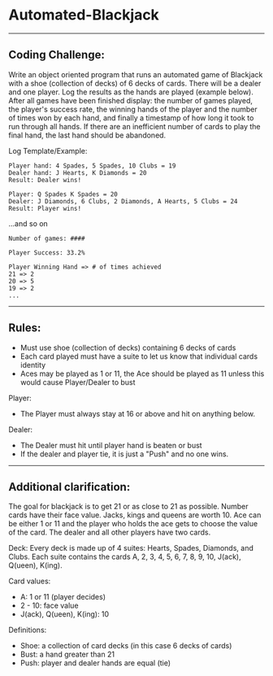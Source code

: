 # Automated-Blackjack

**************************************************

## Coding Challenge:

Write an object oriented program that runs an automated game of Blackjack with a shoe (collection of decks) of 6 decks of cards.  There will be a dealer and one player.  Log the results as the hands are played (example below).  After all games have been finished display: the number of games played, the player's success rate, the winning hands of the player and the number of times won by each hand, and finally a timestamp of how long it took to run through all hands.  If there are an inefficient number of cards to play the final hand, the last hand should be abandoned.  

Log Template/Example:

    Player hand: 4 Spades, 5 Spades, 10 Clubs = 19
    Dealer hand: J Hearts, K Diamonds = 20
    Result: Dealer wins!

    Player: Q Spades K Spades = 20
    Dealer: J Diamonds, 6 Clubs, 2 Diamonds, A Hearts, 5 Clubs = 24
    Result: Player wins!

  ...and so on

    Number of games: ####

    Player Success: 33.2%

    Player Winning Hand => # of times achieved
    21 => 2
    20 => 5
    19 => 2
    ...

**************************************************

## Rules:
 - Must use shoe (collection of decks) containing 6 decks of cards
 - Each card played must have a suite to let us know that individual cards identity
 - Aces may be played as 1 or 11, the Ace should be played as 11 unless this would cause Player/Dealer to bust

 Player:
 - The Player must always stay at 16 or above and hit on anything below.  

 Dealer:
 - The Dealer must hit until player hand is beaten or bust
 - If the dealer and player tie, it is just a "Push" and no one wins.

**************************************************

## Additional clarification:

The goal for blackjack is to get 21 or as close to 21 as possible.  Number cards have their face value.  Jacks, kings and queens are worth 10. Ace can be either 1 or 11 and the player who holds the ace gets to choose the value of the card. The dealer and all other players have two cards.

Deck: Every deck is made up of 4 suites: Hearts, Spades, Diamonds, and Clubs.  Each suite contains the cards A, 2, 3, 4, 5, 6, 7, 8, 9, 10, J(ack), Q(ueen), K(ing).

Card values:
 - A: 1 or 11 (player decides)
 - 2 - 10: face value 
 - J(ack), Q(ueen), K(ing): 10

Definitions:
 - Shoe: a collection of card decks (in this case 6 decks of cards)
 - Bust: a hand greater than 21
 - Push: player and dealer hands are equal (tie)
